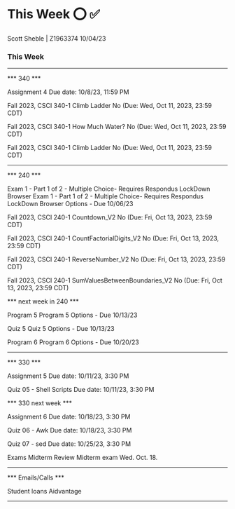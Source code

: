 # This Week      ⭕ ✅ 
Scott Sheble | Z1963374                                                                 10/04/23              
### This Week ###
__________________________________________________________________________________________________




*** 340 ***

Assignment 4
Due date: 10/8/23, 11:59 PM

Fall 2023, CSCI 340-1	Climb Ladder	No	(Due: Wed, Oct 11, 2023, 23:59 CDT)	

Fall 2023, CSCI 340-1	How Much Water?	No	(Due: Wed, Oct 11, 2023, 23:59 CDT)

Fall 2023, CSCI 340-1	Climb Ladder	No	(Due: Wed, Oct 11, 2023, 23:59 CDT)

***

*** 240 ***

Exam 1 - Part 1 of 2 - Multiple Choice- Requires Respondus LockDown Browser  Exam 1 - Part 1 of 2 - Multiple Choice- Requires Respondus LockDown Browser Options - Due 10/06/23

Fall 2023, CSCI 240-1	Countdown_V2	No	(Due: Fri, Oct 13, 2023, 23:59 CDT)

Fall 2023, CSCI 240-1	CountFactorialDigits_V2	No	(Due: Fri, Oct 13, 2023, 23:59 CDT)

Fall 2023, CSCI 240-1	ReverseNumber_V2	No	(Due: Fri, Oct 13, 2023, 23:59 CDT)

Fall 2023, CSCI 240-1	SumValuesBetweenBoundaries_V2	No	(Due: Fri, Oct 13, 2023, 23:59 CDT)

*** next week in 240 ***

Program 5  Program 5 Options - Due 10/13/23

Quiz 5  Quiz 5 Options - Due 10/13/23

Program 6  Program 6 Options - Due 10/20/23

***

*** 330 ***

Assignment 5
Due date: 10/11/23, 3:30 PM

Quiz 05 - Shell Scripts
Due date: 10/11/23, 3:30 PM

*** 330 next week ***

Assignment 6
Due date: 10/18/23, 3:30 PM

Quiz 06 - Awk
Due date: 10/18/23, 3:30 PM

Quiz 07 - sed
Due date: 10/25/23, 3:30 PM


Exams  Midterm Review
Midterm exam Wed. Oct. 18.

***

*** Emails/Calls ***


Student loans Aidvantage

***










